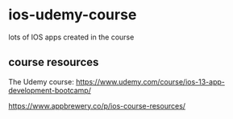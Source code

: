 # ios-udemy-course
lots of IOS apps created in the course


## course resources

The Udemy course: https://www.udemy.com/course/ios-13-app-development-bootcamp/

https://www.appbrewery.co/p/ios-course-resources/


